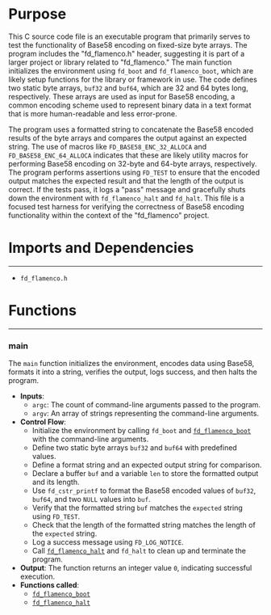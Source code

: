 # Purpose
This C source code file is an executable program that primarily serves to test the functionality of Base58 encoding on fixed-size byte arrays. The program includes the "fd_flamenco.h" header, suggesting it is part of a larger project or library related to "fd_flamenco." The main function initializes the environment using `fd_boot` and `fd_flamenco_boot`, which are likely setup functions for the library or framework in use. The code defines two static byte arrays, `buf32` and `buf64`, which are 32 and 64 bytes long, respectively. These arrays are used as input for Base58 encoding, a common encoding scheme used to represent binary data in a text format that is more human-readable and less error-prone.

The program uses a formatted string to concatenate the Base58 encoded results of the byte arrays and compares the output against an expected string. The use of macros like `FD_BASE58_ENC_32_ALLOCA` and `FD_BASE58_ENC_64_ALLOCA` indicates that these are likely utility macros for performing Base58 encoding on 32-byte and 64-byte arrays, respectively. The program performs assertions using `FD_TEST` to ensure that the encoded output matches the expected result and that the length of the output is correct. If the tests pass, it logs a "pass" message and gracefully shuts down the environment with `fd_flamenco_halt` and `fd_halt`. This file is a focused test harness for verifying the correctness of Base58 encoding functionality within the context of the "fd_flamenco" project.
# Imports and Dependencies

---
- `fd_flamenco.h`


# Functions

---
### main<!-- {{#callable:main}} -->
The `main` function initializes the environment, encodes data using Base58, formats it into a string, verifies the output, logs success, and then halts the program.
- **Inputs**:
    - `argc`: The count of command-line arguments passed to the program.
    - `argv`: An array of strings representing the command-line arguments.
- **Control Flow**:
    - Initialize the environment by calling `fd_boot` and [`fd_flamenco_boot`](fd_flamenco.c.driver.md#fd_flamenco_boot) with the command-line arguments.
    - Define two static byte arrays `buf32` and `buf64` with predefined values.
    - Define a format string and an expected output string for comparison.
    - Declare a buffer `buf` and a variable `len` to store the formatted output and its length.
    - Use `fd_cstr_printf` to format the Base58 encoded values of `buf32`, `buf64`, and two `NULL` values into `buf`.
    - Verify that the formatted string `buf` matches the `expected` string using `FD_TEST`.
    - Check that the length of the formatted string matches the length of the `expected` string.
    - Log a success message using `FD_LOG_NOTICE`.
    - Call [`fd_flamenco_halt`](fd_flamenco.c.driver.md#fd_flamenco_halt) and `fd_halt` to clean up and terminate the program.
- **Output**: The function returns an integer value `0`, indicating successful execution.
- **Functions called**:
    - [`fd_flamenco_boot`](fd_flamenco.c.driver.md#fd_flamenco_boot)
    - [`fd_flamenco_halt`](fd_flamenco.c.driver.md#fd_flamenco_halt)


